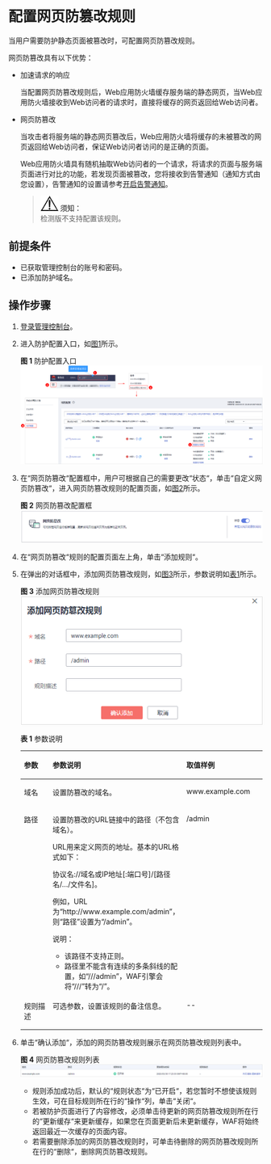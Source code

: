 # 配置网页防篡改规则<a name="waf_01_0014"></a>

当用户需要防护静态页面被篡改时，可配置网页防篡改规则。

网页防篡改具有以下优势：

-   加速请求的响应

    当配置网页防篡改规则后，Web应用防火墙缓存服务端的静态网页，当Web应用防火墙接收到Web访问者的请求时，直接将缓存的网页返回给Web访问者。

-   网页防篡改

    当攻击者将服务端的静态网页篡改后，Web应用防火墙将缓存的未被篡改的网页返回给Web访问者，保证Web访问者访问的是正确的页面。

    Web应用防火墙具有随机抽取Web访问者的一个请求，将请求的页面与服务端页面进行对比的功能，若发现页面被篡改，您将接收到告警通知（通知方式由您设置），告警通知的设置请参考[开启告警通知](zh-cn_topic_0110861229.md)。

    >![](public_sys-resources/icon-notice.gif) **须知：**   
    >检测版不支持配置该规则。  


## 前提条件<a name="section58249606174339"></a>

-   已获取管理控制台的账号和密码。
-   已添加防护域名。

## 操作步骤<a name="section613293693121"></a>

1.  [登录管理控制台](https://console.huaweicloud.com/?locale=zh-cn)。
2.  进入防护配置入口，如[图1](#waf_01_0008_fig089771664710)所示。

    **图 1**  防护配置入口<a name="waf_01_0008_fig089771664710"></a>  
    ![](figures/防护配置入口.png "防护配置入口")

3.  在“网页防篡改“配置框中，用户可根据自己的需要更改“状态“，单击“自定义网页防篡改“，进入网页防篡改规则的配置页面，如[图2](#fig795612134311)所示。

    **图 2**  网页防篡改配置框<a name="fig795612134311"></a>  
    ![](figures/网页防篡改配置框.png "网页防篡改配置框")

4.  在“网页防篡改“规则的配置页面左上角，单击“添加规则“。
5.  在弹出的对话框中，添加网页防篡改规则，如[图3](#fig13729129125420)所示，参数说明如[表1](#table2046816299203)所示。

    **图 3**  添加网页防篡改规则<a name="fig13729129125420"></a>  
    ![](figures/添加网页防篡改规则.png "添加网页防篡改规则")

    **表 1**  参数说明

    <a name="table2046816299203"></a>
    <table><thead align="left"><tr id="row546914299207"><th class="cellrowborder" valign="top" width="23.03%" id="mcps1.2.4.1.1"><p id="p2046911299201"><a name="p2046911299201"></a><a name="p2046911299201"></a>参数</p>
    </th>
    <th class="cellrowborder" valign="top" width="37.12%" id="mcps1.2.4.1.2"><p id="p1646915299201"><a name="p1646915299201"></a><a name="p1646915299201"></a>参数说明</p>
    </th>
    <th class="cellrowborder" valign="top" width="39.85%" id="mcps1.2.4.1.3"><p id="p18470929192015"><a name="p18470929192015"></a><a name="p18470929192015"></a>取值样例</p>
    </th>
    </tr>
    </thead>
    <tbody><tr id="row13866404146"><td class="cellrowborder" valign="top" width="23.03%" headers="mcps1.2.4.1.1 "><p id="p15386184091420"><a name="p15386184091420"></a><a name="p15386184091420"></a>域名</p>
    </td>
    <td class="cellrowborder" valign="top" width="37.12%" headers="mcps1.2.4.1.2 "><p id="p772611281566"><a name="p772611281566"></a><a name="p772611281566"></a>设置防篡改的域名。</p>
    </td>
    <td class="cellrowborder" valign="top" width="39.85%" headers="mcps1.2.4.1.3 "><p id="p113861340181412"><a name="p113861340181412"></a><a name="p113861340181412"></a>www.example.com</p>
    </td>
    </tr>
    <tr id="row1247062911209"><td class="cellrowborder" valign="top" width="23.03%" headers="mcps1.2.4.1.1 "><p id="p4470122917203"><a name="p4470122917203"></a><a name="p4470122917203"></a>路径</p>
    </td>
    <td class="cellrowborder" valign="top" width="37.12%" headers="mcps1.2.4.1.2 "><p id="p54707298202"><a name="p54707298202"></a><a name="p54707298202"></a>设置防篡改的URL链接中的路径（不包含域名）。</p>
    <p id="p194141946144819"><a name="p194141946144819"></a><a name="p194141946144819"></a>URL用来定义网页的地址。基本的URL格式如下：</p>
    <p id="p7605185014817"><a name="p7605185014817"></a><a name="p7605185014817"></a>协议名://域名或IP地址[:端口号]/[路径名/…/文件名]。</p>
    <p id="p16260104718511"><a name="p16260104718511"></a><a name="p16260104718511"></a>例如，URL为<span class="filepath" id="filepath1526119477519"><a name="filepath1526119477519"></a><a name="filepath1526119477519"></a>“http://www.example.com/admin”</span>，则<span class="parmname" id="parmname826124717512"><a name="parmname826124717512"></a><a name="parmname826124717512"></a>“路径”</span>设置为<span class="parmvalue" id="parmvalue4261104745118"><a name="parmvalue4261104745118"></a><a name="parmvalue4261104745118"></a>“/admin”</span>。</p>
    <div class="note" id="note62479477297"><a name="note62479477297"></a><a name="note62479477297"></a><span class="notetitle"> 说明： </span><div class="notebody"><a name="ul20707155819344"></a><a name="ul20707155819344"></a><ul id="ul20707155819344"><li>该路径不支持正则。</li><li>路径里不能含有连续的多条斜线的配置，如<span class="parmvalue" id="parmvalue15660135573716"><a name="parmvalue15660135573716"></a><a name="parmvalue15660135573716"></a>“///admin”</span>，WAF引擎会将<span class="parmvalue" id="parmvalue3913154823813"><a name="parmvalue3913154823813"></a><a name="parmvalue3913154823813"></a>“///”</span>转为<span class="parmvalue" id="parmvalue147935113816"><a name="parmvalue147935113816"></a><a name="parmvalue147935113816"></a>“/”</span>。</li></ul>
    </div></div>
    </td>
    <td class="cellrowborder" valign="top" width="39.85%" headers="mcps1.2.4.1.3 "><p id="p1345741151911"><a name="p1345741151911"></a><a name="p1345741151911"></a>/admin</p>
    </td>
    </tr>
    <tr id="row54371936124517"><td class="cellrowborder" valign="top" width="23.03%" headers="mcps1.2.4.1.1 "><p id="p14437193654511"><a name="p14437193654511"></a><a name="p14437193654511"></a>规则描述</p>
    </td>
    <td class="cellrowborder" valign="top" width="37.12%" headers="mcps1.2.4.1.2 "><p id="p343853654512"><a name="p343853654512"></a><a name="p343853654512"></a>可选参数，设置该规则的备注信息。</p>
    </td>
    <td class="cellrowborder" valign="top" width="39.85%" headers="mcps1.2.4.1.3 "><p id="p1438193610452"><a name="p1438193610452"></a><a name="p1438193610452"></a>--</p>
    </td>
    </tr>
    </tbody>
    </table>

6.  单击“确认添加“，添加的网页防篡改规则展示在网页防篡改规则列表中。

    **图 4**  网页防篡改规则列表<a name="fig173401898164"></a>  
    ![](figures/网页防篡改规则列表.png "网页防篡改规则列表")

    -   规则添加成功后，默认的“规则状态“为“已开启“，若您暂时不想使该规则生效，可在目标规则所在行的“操作“列，单击“关闭“。
    -   若被防护页面进行了内容修改，必须单击待更新的网页防篡改规则所在行的“更新缓存“来更新缓存，如果您在页面更新后未更新缓存，WAF将始终返回最近一次缓存的页面内容。
    -   若需要删除添加的网页防篡改规则时，可单击待删除的网页防篡改规则所在行的“删除“，删除网页防篡改规则。


